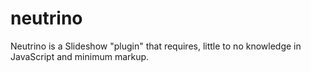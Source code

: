 neutrino
========

Neutrino is a Slideshow "plugin" that requires, little to no knowledge in JavaScript and minimum markup.
